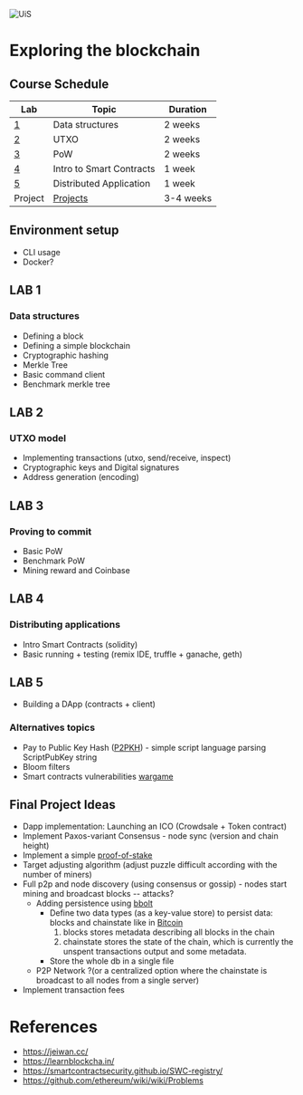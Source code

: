 ![UiS](https://www.uis.no/getfile.php/13391907/Biblioteket/Logo%20og%20veiledninger/UiS_liggende_logo_liten.png)

# Exploring the blockchain

## Course Schedule

| Lab                                                              | Topic                            | Duration  |
| ---------------------------------------------------------------- | -------------------------------- | --------- |
| [1](https://github.com/dat650-2019/assignments/tree/master/lab1) | Data structures                  | 2 weeks   |
| [2](https://github.com/dat650-2019/assignments/tree/master/lab2) | UTXO                             | 2 weeks   |
| [3](https://github.com/dat650-2019/assignments/tree/master/lab3) | PoW                              | 2 weeks   |
| [4](https://github.com/dat650-2019/assignments/tree/master/lab4) | Intro to Smart Contracts         | 1 week    |
| [5](https://github.com/dat650-2019/assignments/tree/master/lab5) | Distributed Application          | 1 week    |
| Project                                                          | [Projects](#final-project-ideas) | 3-4 weeks |


## Environment setup
- CLI usage
- Docker?

## LAB 1
### Data structures
- Defining a block
- Defining a simple blockchain
- Cryptographic hashing
- Merkle Tree
- Basic command client
- Benchmark merkle tree

## LAB 2
### UTXO model
- Implementing transactions (utxo, send/receive, inspect)
- Cryptographic keys and Digital signatures
- Address generation (encoding)

## LAB 3
### Proving to commit
- Basic PoW
- Benchmark PoW
- Mining reward and Coinbase

## LAB 4
### Distributing applications
- Intro Smart Contracts (solidity)
- Basic running + testing (remix IDE, truffle + ganache, geth)

## LAB 5
- Building a DApp (contracts + client)

### Alternatives topics
- Pay to Public Key Hash ([P2PKH](https://en.bitcoin.it/wiki/Script)) - simple script language parsing ScriptPubKey string
- Bloom filters
- Smart contracts vulnerabilities [wargame](https://ethernaut.zeppelin.solutions/)

## Final Project Ideas
- Dapp implementation: Launching an ICO (Crowdsale + Token contract)
- Implement Paxos-variant Consensus - node sync (version and chain height)
- Implement a simple [proof-of-stake](https://blog.ethereum.org/2014/11/25/proof-stake-learned-love-weak-subjectivity/)
- Target adjusting algorithm (adjust puzzle difficult according with the number of miners)
- Full p2p and node discovery (using consensus or gossip) - nodes start mining and broadcast blocks -- attacks?
  - Adding persistence using [bbolt](https://github.com/etcd-io/bbolt)
    - Define two data types (as a key-value store) to persist data: blocks and chainstate like in [Bitcoin](https://en.bitcoin.it/wiki/Bitcoin_Core_0.11_(ch_2):_Data_Storage#Block_index_.28leveldb.29)
      1. blocks stores metadata describing all blocks in the chain
      2. chainstate stores the state of the chain, which is currently the unspent transactions output and some metadata.
    - Store the whole db in a single file
  - P2P Network ?(or a centralized option where the chainstate is broadcast to all nodes from a single server)
- Implement transaction fees

# References
- https://jeiwan.cc/
- https://learnblockcha.in/
- https://smartcontractsecurity.github.io/SWC-registry/
- https://github.com/ethereum/wiki/wiki/Problems
